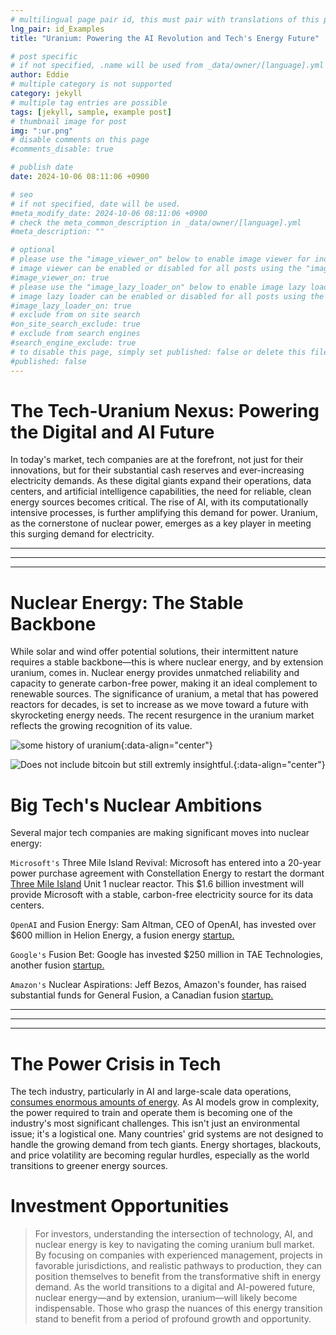 ```yaml
---
# multilingual page pair id, this must pair with translations of this page. (This name must be unique)
lng_pair: id_Examples
title: "Uranium: Powering the AI Revolution and Tech's Energy Future"

# post specific
# if not specified, .name will be used from _data/owner/[language].yml
author: Eddie
# multiple category is not supported
category: jekyll
# multiple tag entries are possible
tags: [jekyll, sample, example post]
# thumbnail image for post
img: ":ur.png"
# disable comments on this page
#comments_disable: true

# publish date
date: 2024-10-06 08:11:06 +0900

# seo
# if not specified, date will be used.
#meta_modify_date: 2024-10-06 08:11:06 +0900
# check the meta_common_description in _data/owner/[language].yml
#meta_description: ""

# optional
# please use the "image_viewer_on" below to enable image viewer for individual pages or posts (_posts/ or [language]/_posts folders).
# image viewer can be enabled or disabled for all posts using the "image_viewer_posts: true" setting in _data/conf/main.yml.
#image_viewer_on: true
# please use the "image_lazy_loader_on" below to enable image lazy loader for individual pages or posts (_posts/ or [language]/_posts folders).
# image lazy loader can be enabled or disabled for all posts using the "image_lazy_loader_posts: true" setting in _data/conf/main.yml.
#image_lazy_loader_on: true
# exclude from on site search
#on_site_search_exclude: true
# exclude from search engines
#search_engine_exclude: true
# to disable this page, simply set published: false or delete this file
#published: false
---
```



# The Tech-Uranium Nexus: Powering the Digital and AI Future

In today's market, tech companies are at the forefront, not just for their innovations, but for their substantial cash reserves and ever-increasing electricity demands. As these digital giants expand their operations, data centers, and artificial intelligence capabilities, the need for reliable, clean energy sources becomes critical. The rise of AI, with its computationally intensive processes, is further amplifying this demand for power. Uranium, as the cornerstone of nuclear power, emerges as a key player in meeting this surging demand for electricity.

***
***
***

# Nuclear Energy: The Stable Backbone

While solar and wind offer potential solutions, their intermittent nature requires a stable backbone—this is where nuclear energy, and by extension uranium, comes in. Nuclear energy provides unmatched reliability and capacity to generate carbon-free power, making it an ideal complement to renewable sources. The significance of uranium, a metal that has powered reactors for decades, is set to increase as we move toward a future with skyrocketing energy needs. The recent resurgence in the uranium market reflects the growing recognition of its value.

![some history of uranium](:ur1.png){:data-align="center"}

![Does not include bitcoin but still extremly insightful.](:ur3.png){:data-align="center"}

# Big Tech's Nuclear Ambitions
Several major tech companies are making significant moves into nuclear energy:

`Microsoft's` Three Mile Island Revival: Microsoft has entered into a 20-year power purchase agreement with Constellation Energy to restart the dormant [Three Mile Island](https://www.bloomberg.com/news/articles/2024-09-20/microsoft-s-ai-power-needs-prompt-revival-of-three-mile-island-nuclear-plant) Unit 1 nuclear reactor. This $1.6 billion investment will provide Microsoft with a stable, carbon-free electricity source for its data centers.

`OpenAI` and Fusion Energy: Sam Altman, CEO of OpenAI, has invested over $600 million in Helion Energy, a fusion energy [startup.](https://finance.yahoo.com/news/big-ai-tech-companies-scrambling-123000034.html)

`Google's` Fusion Bet: Google has invested $250 million in TAE Technologies, another fusion [startup.](https://tae.com/tae-technologies-exceeds-fusion-reactor-performance-goals-by-250-as-company-closes-250-million-financing-round-totaling-1-2-billion-to-date/)

`Amazon's` Nuclear Aspirations: Jeff Bezos, Amazon's founder, has raised substantial funds for General Fusion, a Canadian fusion [startup.](https://www.bloomberg.com/news/articles/2024-08-08/bezos-backed-canadian-fusion-startup-moves-closer-to-demonstration-system)

***
***
***

# The Power Crisis in Tech
The tech industry, particularly in AI and large-scale data operations, [consumes enormous amounts of energy](https://www.iea.org/news/clean-sources-of-generation-are-set-to-cover-all-of-the-world-s-additional-electricity-demand-over-the-next-three-years). As AI models grow in complexity, the power required to train and operate them is becoming one of the industry's most significant challenges. This isn't just an environmental issue; it's a logistical one. Many countries' grid systems are not designed to handle the growing demand from tech giants. Energy shortages, blackouts, and price volatility are becoming regular hurdles, especially as the world transitions to greener energy sources.



# Investment Opportunities

> For investors, understanding the intersection of technology, AI, and nuclear energy is key to navigating the coming uranium bull market. By focusing on companies with experienced management, projects in favorable jurisdictions, and realistic pathways to production, they can position themselves to benefit from the transformative shift in energy demand.
> As the world transitions to a digital and AI-powered future, nuclear energy—and by extension, uranium—will likely become indispensable. Those who grasp the nuances of this energy transition stand to benefit from a period of profound growth and opportunity.
